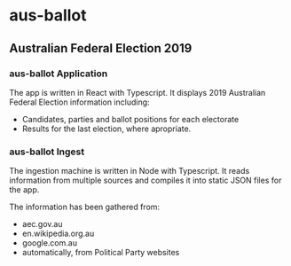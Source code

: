 # aus-ballot
## Australian Federal Election 2019

### aus-ballot Application
The app is written in React with Typescript. It displays 2019 Australian 
Federal Election information including:
 * Candidates, parties and ballot positions for each electorate
 * Results for the last election, where apropriate.

### aus-ballot Ingest
The ingestion machine is written in Node with Typescript.
It reads information from multiple sources and compiles it into static
JSON files for the app.

The information has been gathered from:
 * aec.gov.au
 * en.wikipedia.org.au
 * google.com.au
 * automatically, from Political Party websites
